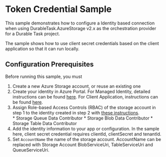 # Token Credential Sample

This sample demonstrates how to configure a Identity based connection when using DurableTask.AzureStorage v2.x as the orchestration provider for a Durable Task project.

The sample shows how to use client secret credentials based on the client application so that it can run locally. 

## Configuration Prerequisites

Before running this sample, you must

1. Create a new Azure Storage account, or reuse an existing one
2. Create your identity in Azure Portal. For Managed Identity, detailed instructions can be found [here](https://learn.microsoft.com/azure/app-service/overview-managed-identity?tabs=portal%2Chttp). For Client Application, instructions can be found [here](https://learn.microsoft.com/azure/healthcare-apis/register-application). 
3. Assign Role-based Access Controls (RBAC) of the storage account in step 1 to the identity created in step 2 with [these instructions](https://learn.microsoft.com/azure/role-based-access-control/role-assignments-portal-managed-identity#Overview).  
        * Storage Queue Data Contributor
        * Storage Blob Data Contributor
        * Storage Table Data Contributor
4. Add the identity information to your app or configuration. In the sample here, client secret credential requires clientId, clientSecret and tenantId. 
4. Set `AccountName` the name of the storage account. AccountName can be replaced with Storage Account BlobServiceUri, TableServiceUri and QueueServiceUri. 
